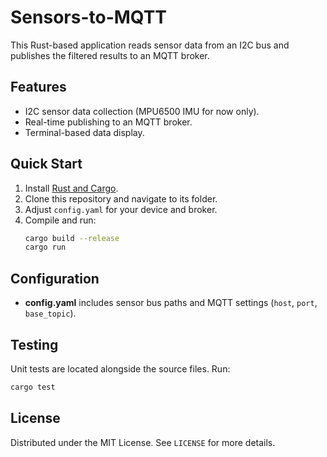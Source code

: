 # Sensors-to-MQTT

This Rust-based application reads sensor data from an I2C bus and publishes the filtered results to an MQTT broker.

## Features
- I2C sensor data collection (MPU6500 IMU for now only).
- Real-time publishing to an MQTT broker.
- Terminal-based data display.

## Quick Start
1. Install [Rust and Cargo](https://www.rust-lang.org).
2. Clone this repository and navigate to its folder.
3. Adjust `config.yaml` for your device and broker.
4. Compile and run:
    ```sh
    cargo build --release
    cargo run
    ```

## Configuration
- **config.yaml** includes sensor bus paths and MQTT settings (`host`, `port`, `base_topic`).

## Testing
Unit tests are located alongside the source files. Run:
```sh
cargo test
```

## License
Distributed under the MIT License. See `LICENSE` for more details.